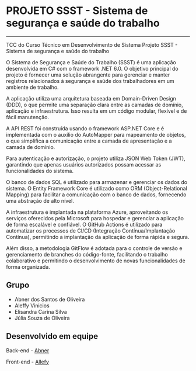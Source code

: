 # PROJETO SSST - Sistema de segurança e saúde do trabalho
***
TCC do Curso Técnico em Desenvolvimento de Sistema Projeto SSST - Sistema de segurança e saúde do trabalho

O Sistema de Segurança e Saúde do Trabalho (SSST) é uma aplicação desenvolvida em C# com o framework .NET 6.0. O objetivo principal do projeto é fornecer uma solução abrangente para gerenciar e manter registros relacionados à segurança e saúde dos trabalhadores em um ambiente de trabalho.

A aplicação utiliza uma arquitetura baseada em Domain-Driven Design (DDD), o que permite uma separação clara entre as camadas de domínio, aplicação e infraestrutura. Isso resulta em um código modular, flexível e de fácil manutenção.

A API REST foi construída usando o framework ASP.NET Core e é implementada com o auxílio do AutoMapper para mapeamento de objetos, o que simplifica a comunicação entre a camada de apresentação e a camada de domínio.

Para autenticação e autorização, o projeto utiliza JSON Web Token (JWT), garantindo que apenas usuários autorizados possam acessar as funcionalidades do sistema.

O banco de dados SQL é utilizado para armazenar e gerenciar os dados do sistema. O Entity Framework Core é utilizado como ORM (Object-Relational Mapping) para facilitar a comunicação com o banco de dados, fornecendo uma abstração de alto nível.

A infraestrutura é implantada na plataforma Azure, aproveitando os serviços oferecidos pela Microsoft para hospedar e gerenciar a aplicação de forma escalável e confiável. O GitHub Actions é utilizado para automatizar os processos de CI/CD (Integração Contínua/Implantação Contínua), permitindo a implantação da aplicação de forma rápida e segura.

Além disso, a metodologia GitFlow é adotada para o controle de versão e gerenciamento de branches do código-fonte, facilitando o trabalho colaborativo e permitindo o desenvolvimento de novas funcionalidades de forma organizada.
 
## Grupo

* Abner dos Santos de Oliveira
* Aleffy Vinicios
* Elisandra Carina Silva
* Júlia Souza de Oliveira 

## Desenvolvido em equipe

Back-end - [Abner](https://github.com/abnersolivera)

Front-end - [Allefy](https://github.com/aleffyspfor)
